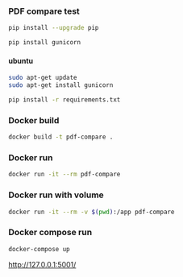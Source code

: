### PDF compare test

```bash
pip install --upgrade pip

pip install gunicorn
```

#### ubuntu
```bash
sudo apt-get update
sudo apt-get install gunicorn
```

```bash
pip install -r requirements.txt
```

### Docker build

```bash
docker build -t pdf-compare .
```

### Docker run

```bash
docker run -it --rm pdf-compare
```

### Docker run with volume

```bash
docker run -it --rm -v $(pwd):/app pdf-compare
```

### Docker compose run

```bash
docker-compose up
```



http://127.0.0.1:5001/
